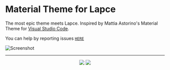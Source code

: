 # Material Theme for Lapce

The most epic theme meets Lapce.
Inspired by Mattia Astorino's Material Theme for [Visual Studio Code](https://github.com/material-theme/vsc-material-theme).

You can help by reporting issues [`HERE`](https://github.com/codextor/lapce-material-theme/issues)

![Screenshot](https://i.imgur.com/SvVVxFj.png)

---

<p align="center"><a href="http://www.apache.org/licenses/LICENSE-2.0"><img src="https://img.shields.io/badge/License-Apache_2.0-5E81AC.svg?style=flat-square"/></a> <a href="https://creativecommons.org/licenses/by-sa/4.0"><img src="https://img.shields.io/badge/License-CC_BY--SA_4.0-5E81AC.svg?style=flat-square"/></a></p>

